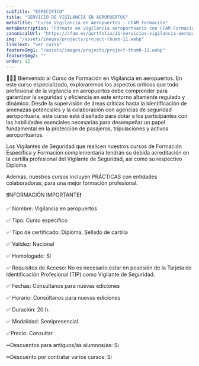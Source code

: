 ```yaml
---
subTitle: "ESPECÍFICO" 
title: "SERVICIO DE VIGILANCIA EN AEROPUERTOS"
metaTitle: "Curso Vigilancia en Aeropuertos - CFAM Formación"
metaDescription: "Fórmate en vigilancia aeroportuaria con CFAM Formación. Aprende a proteger instalaciones y pasajeros en entornos aeroportuarios."
canonicalUrl: "https://cfam.es/portfolio/11-servicios-vigilancia-aeropuertos"
img: "/assets/images/projects/project-thumb-11.webp"
linkText: "ver curso"
featureImg1: "/assets/images/projects/project-thumb-11.webp"
featureImg2: ""
order: 12
---
```

👮‍♂️👮 Bienvenido al Curso de Formación en Vigilancia en aeropuertos. En este curso especializado, exploraremos los 
aspectos críticos que todo profesional de la vigilancia en aeropuertos debe comprender para garantizar la seguridad y 
eficiencia en este entorno altamente regulado y dinámico. Desde la supervisión de áreas críticas hasta la identificación 
de amenazas potenciales y la colaboración con agencias de seguridad aeroportuaria, este curso está diseñado para dotar a 
los participantes con las habilidades esenciales necesarias para desempeñar un papel fundamental en la protección de 
pasajeros, tripulaciones y activos aeroportuarios. 

Los Vigilantes de Seguridad que realicen nuestros cursos de Formación Específica y Formación complementaria tendrán su debida acreditación en la cartilla profesional del Vigilante de Seguridad, así como su respectivo Diploma. 

Además, nuestros cursos incluyen PRÁCTICAS con entidades colaboradoras, para una mejor formación profesional.

❗️INFORMACIÓN IMPORTANTE❗️

✅ Nombre: Vigilancia en aeropuertos

✅ Tipo: Curso específico

✅ Tipo de certificado: Diploma, Sellado de cartilla

✅ Validez: Nacional

✅ Homologado: Si

✅ Requisitos de Acceso: No es necesario estar en posesión de la Tarjeta de Identificación Profesional (TIP) como Vigilante de Seguridad.

✅ Fechas: Consúltanos para nuevas ediciones

✅ Horario: Consúltanos para nuevas ediciones

✅ Duración: 20 h.

✅ Modalidad: Semipresencial.

✅Precio: Consultar

➖Descuentos para antiguos/as alumnos/as: Si

➖Descuento por contratar varios cursos: Sí